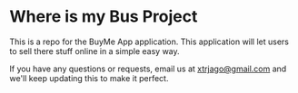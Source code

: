 # Where is my Bus Project

This is a repo for the BuyMe App application. This application will let users to sell there stuff online in a simple easy way. 


If you have any questions or requests, email us at [xtrjago@gmail.com](mailto:xtrjago@gmail.com) and we'll keep updating this to make it perfect.

